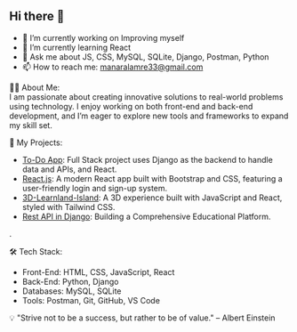 ## Hi there 👋




- 🔭 I’m currently working on Improving myself  
- 🌱 I’m currently learning React 
- 💬  Ask me about JS, CSS, MySQL, SQLite, Django, Postman, Python
- 📫 How to reach me: manaralamre33@gmail.com  

👩‍💻 About Me:  
I am passionate about creating innovative solutions to real-world problems using technology. I enjoy working on both front-end and back-end development, and I’m eager to explore new tools and frameworks to expand my skill set. 

📂 My Projects:  
- [To-Do App](https://github.com/manaralamri/Django-React): Full Stack project uses Django as the backend to handle data and APIs, and React.
- [React.js](https://github.com/manaralamri/React.js): A modern React app built with Bootstrap and CSS, featuring a user-friendly login and sign-up system.
- [3D-Learnland-Island](https://github.com/manaralamri/3D-Learnland-Island): A 3D experience built with JavaScript and React, styled with Tailwind CSS.
- [Rest API in Django](https://github.com/manaralamri/REST): Building a Comprehensive Educational Platform.

.


🛠️ Tech Stack:  
- Front-End: HTML, CSS, JavaScript, React  
- Back-End: Python, Django   
- Databases: MySQL, SQLite  
- Tools: Postman, Git, GitHub, VS Code  




💡 "Strive not to be a success, but rather to be of value." – Albert Einstein  

